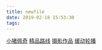 ```yaml
---
title: newfile
date: 2019-02-18 15:53:30
tags:
---
```

[小猪佩奇](/html/小猪佩琪/08-小猪佩琪.html)
[精品路线](/html/精品路线/精品路线.html)
[摄影作品](/html/摄影作品/摄影.html)
[缓动轮播](/html/缓动轮播/动画.html)